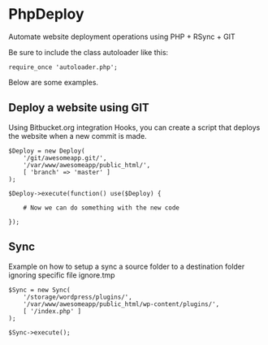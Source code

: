 PhpDeploy
=========

Automate website deployment operations using PHP + RSync + GIT

Be sure to include the class autoloader like this:

	require_once 'autoloader.php';

Below are some examples.

Deploy a website using GIT
--------------------------

Using Bitbucket.org integration Hooks, you can create a script that deploys the website when a new commit is made.

	$Deploy = new Deploy(
		'/git/awesomeapp.git/',
		'/var/www/awesomeapp/public_html/',
		[ 'branch' => 'master' ]
	);

	$Deploy->execute(function() use($Deploy) {

		# Now we can do something with the new code

	});

Sync
----

Example on how to setup a sync a source folder to a destination folder ignoring specific file ignore.tmp

	$Sync = new Sync(
		'/storage/wordpress/plugins/',
		'/var/www/awesomeapp/public_html/wp-content/plugins/',
		[ '/index.php' ]
	);

	$Sync->execute();